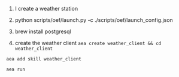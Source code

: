 1. I create a weather station
2. python scripts/oef/launch.py -c ./scripts/oef/launch_config.json
3. brew install postgresql



1. create the weather client
`aea create weather_client && cd weather_client`

`aea add skill weather_client`

`aea run`
